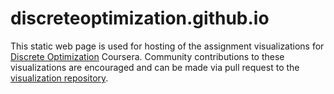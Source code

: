 # discreteoptimization.github.io

This static web page is used for hosting of the assignment visualizations for [Discrete Optimization]("https://www.coursera.org/learn/optimization/") Coursera.  Community contributions to these visualizations are encouraged and can be made via pull request to the [visualization repository](https://github.com/discreteoptimization/visualization).
